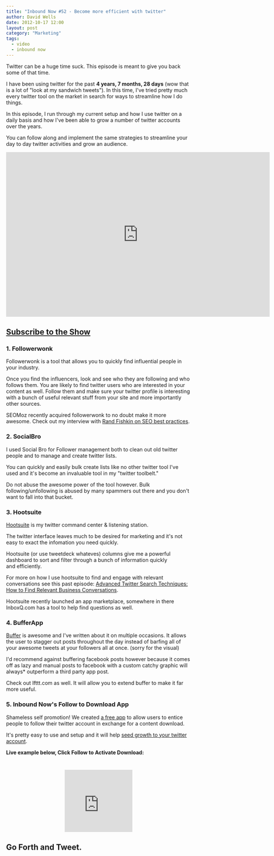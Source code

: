 ```yaml
---
title: "Inbound Now #52 - Become more efficient with twitter"
author: David Wells
date: 2012-10-17 12:00
layout: post
category: "Marketing"
tags:
  - video
  - inbound now
---
```


Twitter can be a huge time suck. This episode is meant to give you back some of that time.

I have been using twitter for the past **4 years, 7 months, 28 days** (wow that is a lot of "look at my sandwich tweets"). In this time, I've tried pretty much every twitter tool on the market in search for ways to streamline how I do things.

In this episode, I run through my current setup and how I use twitter on a daily basis and how I've been able to grow a number of twitter accounts over the years.

You can follow along and implement the same strategies to streamline your day to day twitter activities and grow an audience.

<iframe src="https://www.youtube.com/embed/9sw6YoQelU4" width="720" height="450" frameborder="0" allowfullscreen="allowfullscreen"></iframe>

## [Subscribe to the Show](https://inboundnow.com/subscribe/ "Subscribe to the Inbound Now TV Social Media and Inbound Marketing Podcast")

### 1. Followerwonk

Followerwonk is a tool that allows you to quickly find influential people in your industry.

Once you find the influencers, look and see who they are following and who follows them. You are likely to find twitter users who are interested in your content as well. Follow them and make sure your twitter profile is interesting with a bunch of useful relevant stuff from your site and more importantly other sources.

SEOMoz recently acquired followerwonk to no doubt make it more awesome. Check out my interview with [Rand Fishkin on SEO best practices](https://inboundnow.com/seo-best-practices-link-building-strategies/).

### 2. SocialBro

I used Social Bro for Follower management both to clean out old twitter people and to manage and create twitter lists.

You can quickly and easily bulk create lists like no other twitter tool I've used and it's become an invaluable tool in my "twitter toolbelt."

Do not abuse the awesome power of the tool however. Bulk following/unfollowing is abused by many spammers out there and you don't want to fall into that bucket.

### 3. Hootsuite

[Hootsuite](http://hootsuite.com/) is my twitter command center & listening station.

The twitter interface leaves much to be desired for marketing and it's not easy to exact the infomation you need quickly.

Hootsuite (or use tweetdeck whateves) columns give me a powerful dashboard to sort and filter through a bunch of information quickly and efficiently.

For more on how I use hootsuite to find and engage with relevant conversations see this past episode: [Advanced Twitter Search Techniques: How to Find Relevant Business Conversations](https://inboundnow.com/how-to-create-and-promote-a-video-interview-podcast/).

Hootsuite recently launched an app marketplace, somewhere in there InboxQ.com has a tool to help find questions as well.

### 4. BufferApp

[Buffer](http://bufferapp.com/r/8314f) is awesome and I've written about it on multiple occasions. It allows the user to stagger out posts throughout the day instead of barfing all of your awesome tweets at your followers all at once. (sorry for the visual)

I'd recommend against buffering facebook posts however because it comes off as lazy and manual posts to facebook with a custom catchy graphic will always* outperform a third party app post.

Check out Ifttt.com as well. It will allow you to extend buffer to make it far more useful.

### 5. Inbound Now's Follow to Download App

Shameless self promotion! We created [a free app](https://inboundly.wpengine.com/apps/follow-to-download-app/) to allow users to entice people to follow their twitter account in exchange for a content download.

It's pretty easy to use and setup and it will help [seed growth to your twitter account](https://inboundly.wpengine.com/apps/follow-to-download-app/).

**Live example below, Click Follow to Activate Download:**

<center><iframe style="border: none; overflow: hidden; width: 185px; height: 170px; margin-top: 25px;" src="http://embeds.inboundnow.com/twitter/follow-to-download/follow-to-download.php?twittername=davidwells&amp;rurl=http%3A%2F%2Finboundly.wpengine.com%2Fdownload-example.zip&amp;header=1&amp;color=" width="320" height="240" frameborder="0" scrolling="no"></iframe></center>

## Go Forth and Tweet.
